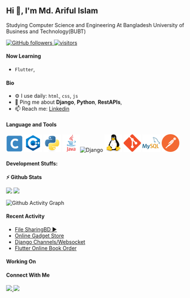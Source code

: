 ## Hi 👋, I'm Md. Ariful Islam
Studying Computer Science and Engineering At Bangladesh University of Business and Technology(BUBT)
<p align="left">
  <!-- <a href="https://leetcode.com/username/">
    <img src="https://cp-logo.vercel.app/leetcode/username" alt="Leet code rating" />
  </a>
  <a href="https://codeforces.com/profile/username">
    <img src="https://raw.githubusercontent.com/username/cf-stats/main/output/rating.svg" alt="Leet code rating" />
  </a> -->
  <a href="https://github.com/Ariful2634?tab=followers">
    <img alt="GitHub followers" src="https://img.shields.io/github/followers/Ariful2634?color=green&logo=github">
  </a>
  <a href="https://github.com/Ariful2634/">
    <img src="https://komarev.com/ghpvc/?username=Ariful2634" alt="visitors" />
  </a>
</p>

#### Now Learning

- `Flutter`,


#### Bio

- ⚙️ I use daily: `html`, `css`, `js`
- 💬 Ping me about **Django**, **Python**, **RestAPIs**,
- 📫 Reach me: <a href=https://www.linkedin.com/in/md-ariful-islam-8533a0246> Linkedin </a> 

#### Language and Tools
<img height="45"  src="img/c.svg" alt="C"> <img height="48" src="img/c++.svg" alt="C++"> <img height="48" src="img/python-original.svg" alt="python"> <img height="48"  src="img/java.svg" alt="Java"><img height="50" src="img/django.svg" alt="Django"> <img height="48" src="img/linux-original.svg" alt="linux"> <img height="48" src="img/git-original.svg" alt="git"> <img height="48" src="img/mysql.svg" alt="MySql"> <img height="48" src="img/postman.svg" alt="Postman">

#### Development Stuffs:

<b>⚡ Github Stats</b>
<p float="left">
<img height="190em" src="https://github-readme-stats.vercel.app/api?username=pd28CSE&show_icons=true&hide_border=true&count_private=true&"/> 
<img height="190em" src="https://github-readme-stats.vercel.app/api/top-langs/?username=pd28CSE&show_icons=true&hide_border=true&layout=compact&langs_count=8"/>

![Github Activity Graph](https://github-readme-activity-graph.cyclic.app/graph?username=pd28CSE&theme=react-dark)
</p>



<!-- <b>&#128200; Competitive Programming</b>
    code forces status -->


#### Recent Activity
- [File SharingBD ▶️](https://filesharingbd.pythonanywhere.com/) 
- [Online Gadget Store](https://github.com/Binary-Soft/Online-Gadget-Store-.git)
- [Django Channels/Websocket](https://github.com/pd28CSE/djangoChannelsWebsocket2)
- [Flutter Online Book Order](https://github.com/pd28CSE/flutter-online-book-shop)

#### Working On



#### Connect With Me

<p left="center">
<a href="https://www.linkedin.com/in/md-ariful-islam-8533a0246/">
  <img src="https://img.shields.io/badge/linkedin-%230077B5.svg?&style=for-the-badge&logo=linkedin&logoColor=white" height=25>
</a> 
<a href="mailto:ariful2634@gmail.com">
  <img src="https://img.shields.io/badge/Gmail-D14836?style=for-the-badge&logo=gmail&logoColor=white" height=25>
</a>
</p>
